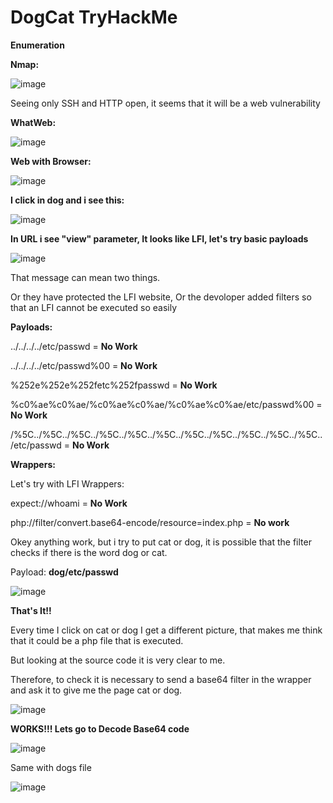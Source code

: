 # DogCat TryHackMe

**Enumeration**

**Nmap:**

![image](https://user-images.githubusercontent.com/79543461/176386293-cbf1ba92-20aa-4012-9bca-efaeb883aaba.png)

Seeing only SSH and HTTP open, it seems that it will be a web vulnerability

**WhatWeb:**

![image](https://user-images.githubusercontent.com/79543461/176386911-cc73be86-9d60-4c08-8959-e0087ee3ff47.png)

**Web with Browser:**

![image](https://user-images.githubusercontent.com/79543461/176389233-3105ec6b-e61a-4df5-bef0-8f3f5faecd19.png)

**I click in dog and i see this:**

![image](https://user-images.githubusercontent.com/79543461/176389528-0e08f17b-3915-461e-a495-691a1ccf0ec5.png)

**In URL i see "view" parameter, It looks like LFI, let's try basic payloads**

![image](https://user-images.githubusercontent.com/79543461/176389910-70dcc9e5-b0b6-423d-a29b-9a8ddcd61392.png)

That message can mean two things.

Or they have protected the LFI website, Or the devoloper added filters so that an LFI cannot be executed so easily

**Payloads:**

../../../../etc/passwd = **No Work**

../../../../etc/passwd%00 = **No Work**

%252e%252e%252fetc%252fpasswd = **No Work**

%c0%ae%c0%ae/%c0%ae%c0%ae/%c0%ae%c0%ae/etc/passwd%00 = **No Work**

/%5C../%5C../%5C../%5C../%5C../%5C../%5C../%5C../%5C../%5C../%5C../etc/passwd = **No Work**

**Wrappers:**

Let's try with LFI Wrappers:

expect://whoami = **No Work**

php://filter/convert.base64-encode/resource=index.php = **No work**

Okey anything work, but i try to put cat or dog, it is possible that the filter checks if there is the word dog or cat.

Payload: **dog/etc/passwd**

![image](https://user-images.githubusercontent.com/79543461/176392772-34d8dbd7-ab20-4949-bf3a-97a9e4aa33df.png)

**That's It!!**

Every time I click on cat or dog I get a different picture, that makes me think that it could be a php file that is executed.

But looking at the source code it is very clear to me.

Therefore, to check it is necessary to send a base64 filter in the wrapper and ask it to give me the page cat or dog.

![image](https://user-images.githubusercontent.com/79543461/176395381-0726391b-8cc3-49cd-a33c-561605793226.png)

**WORKS!!! Lets go to Decode Base64 code**

![image](https://user-images.githubusercontent.com/79543461/176395536-b72fb120-52a8-4f4d-8e30-6a11189a9d90.png)

Same with dogs file

![image](https://user-images.githubusercontent.com/79543461/176396151-bc86b5d4-77ca-42fb-90fc-6c2caf3b8ce7.png)

